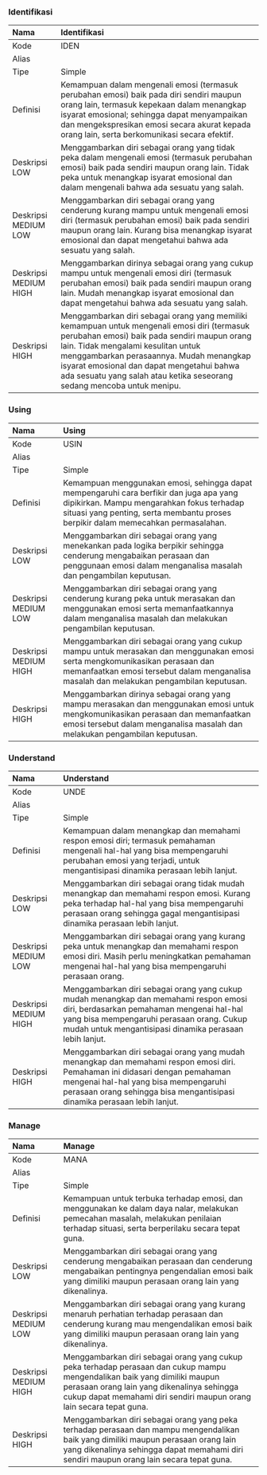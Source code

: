 ### Identifikasi

Nama | Identifikasi
:----|:----
Kode | IDEN
Alias |  
Tipe | Simple
Definisi | Kemampuan dalam mengenali emosi (termasuk perubahan emosi) baik pada diri sendiri maupun orang lain, termasuk kepekaan dalam menangkap isyarat emosional; sehingga dapat menyampaikan dan mengekspresikan emosi secara akurat kepada orang lain, serta berkomunikasi secara efektif.
Deskripsi LOW | Menggambarkan diri sebagai orang yang tidak peka dalam mengenali emosi (termasuk perubahan emosi) baik pada sendiri maupun orang lain. Tidak peka untuk menangkap isyarat emosional dan dalam mengenali bahwa ada sesuatu yang salah.
Deskripsi MEDIUM LOW | Menggambarkan diri sebagai orang yang cenderung kurang mampu untuk mengenali emosi diri (termasuk perubahan emosi) baik pada sendiri maupun orang lain. Kurang bisa menangkap isyarat emosional dan dapat mengetahui bahwa ada sesuatu yang salah.
Deskripsi MEDIUM HIGH | Menggambarkan dirinya sebagai orang yang cukup mampu untuk mengenali emosi diri (termasuk perubahan emosi) baik pada sendiri maupun orang lain. Mudah menangkap isyarat emosional dan dapat mengetahui bahwa ada sesuatu yang salah.
Deskripsi HIGH | Menggambarkan diri sebagai orang yang memiliki kemampuan untuk mengenali emosi diri (termasuk perubahan emosi) baik pada sendiri maupun orang lain. Tidak mengalami kesulitan untuk menggambarkan perasaannya. Mudah menangkap isyarat emosional dan dapat mengetahui bahwa ada sesuatu yang salah atau ketika seseorang sedang mencoba untuk menipu.


### Using

Nama  | Using
:-----|:----
Kode  | USIN
Alias | 
Tipe | Simple
Definisi | Kemampuan menggunakan emosi, sehingga dapat mempengaruhi cara berfikir dan juga apa yang dipikirkan. Mampu mengarahkan fokus terhadap situasi yang penting, serta membantu proses berpikir dalam memecahkan permasalahan.
Deskripsi LOW | Menggambarkan diri sebagai orang yang menekankan pada logika berpikir sehingga cenderung mengabaikan perasaan dan penggunaan emosi dalam menganalisa masalah dan pengambilan keputusan.
Deskripsi MEDIUM LOW | Menggambarkan diri sebagai orang yang cenderung kurang peka untuk merasakan dan menggunakan emosi serta memanfaatkannya dalam menganalisa masalah dan melakukan pengambilan keputusan.
Deskripsi MEDIUM HIGH | Menggambarkan diri sebagai orang yang cukup mampu untuk merasakan dan menggunakan emosi serta mengkomunikasikan perasaan dan memanfaatkan emosi tersebut dalam menganalisa masalah dan melakukan pengambilan keputusan.
Deskripsi HIGH | Menggambarkan dirinya sebagai orang yang mampu merasakan dan menggunakan emosi untuk mengkomunikasikan perasaan dan memanfaatkan emosi tersebut dalam menganalisa masalah dan melakukan pengambilan keputusan.


### Understand

Nama  | Understand
:-----|:----
Kode  | UNDE
Alias | 
Tipe | Simple
Definisi | Kemampuan dalam menangkap dan memahami respon emosi diri; termasuk pemahaman mengenali hal-hal yang bisa mempengaruhi perubahan emosi yang terjadi, untuk mengantisipasi dinamika perasaan lebih lanjut.
Deskripsi LOW | Menggambarkan diri sebagai orang tidak mudah menangkap dan memahami respon emosi. Kurang peka terhadap hal-hal yang bisa mempengaruhi perasaan orang sehingga gagal mengantisipasi dinamika perasaan lebih lanjut.
Deskripsi MEDIUM LOW | Menggambarkan diri sebagai orang yang kurang peka untuk menangkap dan memahami respon emosi diri. Masih perlu meningkatkan pemahaman mengenai hal-hal yang bisa mempengaruhi perasaan orang.
Deskripsi MEDIUM HIGH | Menggambarkan diri sebagai orang yang cukup mudah menangkap dan memahami respon emosi diri, berdasarkan pemahaman mengenai hal-hal yang bisa mempengaruhi perasaan orang. Cukup mudah untuk mengantisipasi dinamika perasaan lebih lanjut.
Deskripsi HIGH | Menggambarkan diri sebagai orang yang mudah menangkap dan memahami respon emosi diri. Pemahaman ini didasari dengan pemahaman mengenai hal-hal yang bisa mempengaruhi perasaan orang sehingga bisa mengantisipasi dinamika perasaan lebih lanjut.


### Manage

Nama  | Manage
:-----|:----
Kode  | MANA
Alias | 
Tipe | Simple
Definisi | Kemampuan untuk terbuka terhadap emosi, dan menggunakan ke dalam daya nalar, melakukan pemecahan masalah, melakukan penilaian terhadap situasi, serta berperilaku secara tepat guna.
Deskripsi LOW | Menggambarkan diri sebagai orang yang cenderung mengabaikan perasaan dan cenderung mengabaikan pentingnya pengendalian emosi baik yang dimiliki maupun perasaan orang lain yang dikenalinya.
Deskripsi MEDIUM LOW | Menggambarkan diri sebagai orang yang kurang menaruh perhatian terhadap perasaan dan cenderung kurang mau mengendalikan emosi baik yang dimiliki maupun perasaan orang lain yang dikenalinya.
Deskripsi MEDIUM HIGH | Menggambarkan diri sebagai orang yang cukup peka terhadap perasaan dan cukup mampu mengendalikan baik yang dimiliki maupun perasaan orang lain yang dikenalinya sehingga cukup dapat memahami diri sendiri maupun orang lain secara tepat guna.
Deskripsi HIGH | Menggambarkan diri sebagai orang yang peka terhadap perasaan dan mampu mengendalikan baik yang dimiliki maupun perasaan orang lain yang dikenalinya sehingga dapat memahami diri sendiri maupun orang lain secara tepat guna.
